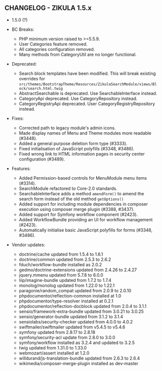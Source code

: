 CHANGELOG - ZIKULA 1.5.x
------------------------

* 1.5.0 (?)

 - BC Breaks:
    - PHP minimum version raised to >=5.5.9.
    - User Categories feature removed.
    - All categories configuration removed.
    - Many methods from CategoryUtil are no longer functional.

 - Deprecated:
    - Search block templates have been modified. This will break existing overrides for
      `src/themes/BootstrapTheme/Resources/ZikulaSearchModule/views/Block/search.html.twig`
    - AbstractSearchable is deprecated. Use SearchableInterface instead.
    - CategoryApi deprecated. Use CategoryRepository instead.
    - CategoryRegistryApi deprecated. User CategoryRegistryRepository instead.

 - Fixes:
    - Corrected path to legacy module's admin icons.
    - Made display names of Menu and Theme modules more readable (#3448).
    - Added a general purpose deletion form type (#3333).
    - Fixed initialisation of JavaScript polyfills (#3348, #3486).
    - Fixed wrong link to HTML information pages in security center configuration (#3489).

 - Features:
    - Added Permission-based controls for MenuModule menu items (#3314).
    - SearchModule refactored to Core-2.0 standards.
    - SearchableInterface adds a method `amendForm()` to amend the search form instead of the old method `getOptions()`
    - Added support for including module dependencies in composer execution using composer merge plugin (#3388, #3437).
    - Added support for Symfony workflow component (#2423).
    - Added WorkflowBundle providing an UI for workflow management (#2423).
    - Automatically initialise basic JavaScript polyfills for forms (#3348, #3486).

 - Vendor updates:
    - doctrine/cache updated from 1.5.4 to 1.6.1
    - doctrine/common updated from 2.5.3 to 2.6.2
    - fduch/workflow-bundle installed as 2.0.2
    - gedmo/doctrine-extensions updated from 2.4.26 to 2.4.27
    - jquery.mmenu updated from 5.7.8 to 6.0.0
    - liip/imagine-bundle updated from 1.7.2 to 1.7.4
    - monolog/monolog updated from 1.22.0 to 1.22.1
    - paragonie/random_compat updated from 2.0.9 to 2.0.10
    - phpdocumentor/reflection-common installed at 1.0
    - phpdocumentor/type-resolver installed at 0.2.1
    - phpdocumentor/reflection-docblock updated from 2.0.4 to 3.1.1
    - sensio/framework-extra-bundle updated from 3.0.21 to 3.0.25
    - sensio/generator-bundle updated from 3.1.2 to 3.1.4
    - sensiolabs/security-checker updated from 4.0.0 to 4.0.2
    - swiftmailer/swiftmailer updated from v5.4.5 to v5.4.6
    - symfony updated from 2.8.17 to 2.8.18
    - symfony/security-acl update from 2.8.0 to 3.0.0
    - symfony/workflow installed as 3.2.4 and updated to 3.2.5
    - twig updated from 1.31.0 to 1.33.0
    - webmozart/assert installed at 1.2.0
    - willdurand/js-translation-bundle updated from 2.6.3 to 2.6.4
    - wikimedia/composer-merge-plugin installed as dev-master 
